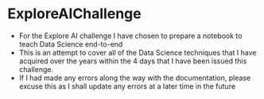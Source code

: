 # ExploreAIChallenge

- For the Explore AI challenge I have chosen to prepare a notebook to teach Data Science end-to-end
- This is an attempt to cover all of the Data Science techniques that I have acquired over the years within the 4 days that I have been issued this challenge.
- If I had made any errors along the way with the documentation, please excuse this as I shall update any errors at a later time in the future
